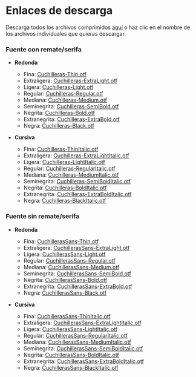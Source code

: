 # Enlaces de descarga

Descarga todos los archivos comprimidos [aquí](https://raw.githubusercontent.com/dirdam/cuchilleras/main/static/Cuchilleras.zip) o haz clic en el nombre de los archivos individuales que quieras descargar.

### Fuente con remate/serifa

- **Redonda**
    - Fina: [Cuchilleras-Thin.otf](https://raw.githubusercontent.com/dirdam/cuchilleras/main/static/Cuchilleras-Thin.otf)
    - Extraligera: [Cuchilleras-ExtraLight.otf](https://raw.githubusercontent.com/dirdam/cuchilleras/main/static/Cuchilleras-ExtraLight.otf)
    - Ligera: [Cuchilleras-Light.otf](https://raw.githubusercontent.com/dirdam/cuchilleras/main/static/Cuchilleras-Light.otf)
    - Regular: [Cuchilleras-Regular.otf](https://raw.githubusercontent.com/dirdam/cuchilleras/main/static/Cuchilleras-Regular.otf)
    - Mediana: [Cuchilleras-Medium.otf](https://raw.githubusercontent.com/dirdam/cuchilleras/main/static/Cuchilleras-Medium.otf)
    - Seminegrita: [Cuchilleras-SemiBold.otf](https://raw.githubusercontent.com/dirdam/cuchilleras/main/static/Cuchilleras-SemiBold.otf)
    - Negrita: [Cuchilleras-Bold.otf](https://raw.githubusercontent.com/dirdam/cuchilleras/main/static/Cuchilleras-Bold.otf)
    - Extranegrita: [Cuchilleras-ExtraBold.otf](https://raw.githubusercontent.com/dirdam/cuchilleras/main/static/Cuchilleras-ExtraBold.otf)
    - Negra: [Cuchilleras-Black.otf](https://raw.githubusercontent.com/dirdam/cuchilleras/main/static/Cuchilleras-Black.otf)

- **Cursiva**
    - Fina: [Cuchilleras-ThinItalic.otf](https://raw.githubusercontent.com/dirdam/cuchilleras/main/static/Cuchilleras-ThinItalic.otf)
    - Extraligera: [Cuchilleras-ExtraLightItalic.otf](https://raw.githubusercontent.com/dirdam/cuchilleras/main/static/Cuchilleras-ExtraLightItalic.otf)
    - Ligera: [Cuchilleras-LightItalic.otf](https://raw.githubusercontent.com/dirdam/cuchilleras/main/static/Cuchilleras-LightItalic.otf)
    - Regular: [Cuchilleras-RegularItalic.otf](https://raw.githubusercontent.com/dirdam/cuchilleras/main/static/Cuchilleras-RegularItalic.otf)
    - Mediana: [Cuchilleras-MediumItalic.otf](https://raw.githubusercontent.com/dirdam/cuchilleras/main/static/Cuchilleras-MediumItalic.otf)
    - Seminegrita: [Cuchilleras-SemiBoldItalic.otf](https://raw.githubusercontent.com/dirdam/cuchilleras/main/static/Cuchilleras-SemiBoldItalic.otf)
    - Negrita: [Cuchilleras-BoldItalic.otf](https://raw.githubusercontent.com/dirdam/cuchilleras/main/static/Cuchilleras-BoldItalic.otf)
    - Extranegrita: [Cuchilleras-ExtraBoldItalic.otf](https://raw.githubusercontent.com/dirdam/cuchilleras/main/static/Cuchilleras-ExtraBoldItalic.otf)
    - Negra: [Cuchilleras-BlackItalic.otf](https://raw.githubusercontent.com/dirdam/cuchilleras/main/static/Cuchilleras-BlackItalic.otf)

### Fuente sin remate/serifa

- **Redonda**
    - Fina: [CuchillerasSans-Thin.otf](https://raw.githubusercontent.com/dirdam/cuchilleras/main/static/CuchillerasSans-Thin.otf)
    - Extraligera: [CuchillerasSans-ExtraLight.otf](https://raw.githubusercontent.com/dirdam/cuchilleras/main/static/CuchillerasSans-ExtraLight.otf)
    - Ligera: [CuchillerasSans-Light.otf](https://raw.githubusercontent.com/dirdam/cuchilleras/main/static/CuchillerasSans-Light.otf)
    - Regular: [CuchillerasSans-Regular.otf](https://raw.githubusercontent.com/dirdam/cuchilleras/main/static/CuchillerasSans-Regular.otf)
    - Mediana: [CuchillerasSans-Medium.otf](https://raw.githubusercontent.com/dirdam/cuchilleras/main/static/CuchillerasSans-Medium.otf)
    - Seminegrita: [CuchillerasSans-SemiBold.otf](https://raw.githubusercontent.com/dirdam/cuchilleras/main/static/CuchillerasSans-SemiBold.otf)
    - Negrita: [CuchillerasSans-Bold.otf](https://raw.githubusercontent.com/dirdam/cuchilleras/main/static/CuchillerasSans-Bold.otf)
    - Extranegrita: [CuchillerasSans-ExtraBold.otf](https://raw.githubusercontent.com/dirdam/cuchilleras/main/static/CuchillerasSans-ExtraBold.otf)
    - Negra: [CuchillerasSans-Black.otf](https://raw.githubusercontent.com/dirdam/cuchilleras/main/static/CuchillerasSans-Black.otf)

- **Cursiva**
    - Fina: [CuchillerasSans-ThinItalic.otf](https://raw.githubusercontent.com/dirdam/cuchilleras/main/static/CuchillerasSans-ThinItalic.otf)
    - Extraligera: [CuchillerasSans-ExtraLightItalic.otf](https://raw.githubusercontent.com/dirdam/cuchilleras/main/static/CuchillerasSans-ExtraLightItalic.otf)
    - Ligera: [CuchillerasSans-LightItalic.otf](https://raw.githubusercontent.com/dirdam/cuchilleras/main/static/CuchillerasSans-LightItalic.otf)
    - Regular: [CuchillerasSans-RegularItalic.otf](https://raw.githubusercontent.com/dirdam/cuchilleras/main/static/CuchillerasSans-RegularItalic.otf)
    - Mediana: [CuchillerasSans-MediumItalic.otf](https://raw.githubusercontent.com/dirdam/cuchilleras/main/static/CuchillerasSans-MediumItalic.otf)
    - Seminegrita: [CuchillerasSans-SemiBoldItalic.otf](https://raw.githubusercontent.com/dirdam/cuchilleras/main/static/CuchillerasSans-SemiBoldItalic.otf)
    - Negrita: [CuchillerasSans-BoldItalic.otf](https://raw.githubusercontent.com/dirdam/cuchilleras/main/static/CuchillerasSans-BoldItalic.otf)
    - Extranegrita: [CuchillerasSans-ExtraBoldItalic.otf](https://raw.githubusercontent.com/dirdam/cuchilleras/main/static/CuchillerasSans-ExtraBoldItalic.otf)
    - Negra: [CuchillerasSans-BlackItalic.otf](https://raw.githubusercontent.com/dirdam/cuchilleras/main/static/CuchillerasSans-BlackItalic.otf)

